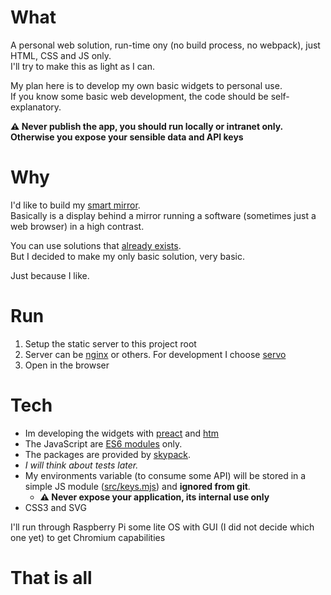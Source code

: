 # What

A personal web solution, run-time ony (no build process, no webpack), just HTML, CSS and JS only.  
I'll try to make this as light as I can.

My plan here is to develop my own basic widgets to personal use.  
If you know some basic web development, the code should be self-explanatory.

**⚠️ Never publish the app, you should run locally or intranet only. Otherwise you expose your sensible data and API keys**

# Why

I'd like to build my [smart mirror](https://smartmirrorguide.com/what-is-a-smart-mirror/).  
Basically is a display behind a mirror running a software (sometimes just a web browser) in a high contrast.

You can use solutions that [already exists](https://magicmirror.builders/).  
But I decided to make my only basic solution, very basic.

Just because I like.

# Run

1. Setup the static server to this project root
  1. Server can be [nginx](https://www.nginx.com/) or others. For development I choose [servo](https://www.npmjs.com/package/servo)
1. Open in the browser

# Tech

- Im developing the widgets with [preact](https://preactjs.com/) and [htm](https://github.com/developit/htm)
- The JavaScript are [ES6 modules](https://developer.mozilla.org/en-US/docs/Web/JavaScript/Guide/Modules#aside_—_.mjs_versus_.js) only.
- The packages are provided by [skypack](https://www.skypack.dev/).
- _I will think about tests later._
- My environments variable (to consume some API) will be stored in a simple JS module ([src/keys.mjs](./src/keys.sample.mjs)) and **ignored from git**.
  - **⚠️ Never expose your application, its internal use only**
- CSS3 and SVG

I'll run through Raspberry Pi some lite OS with GUI (I did not decide which one yet) to get Chromium capabilities

# That is all
